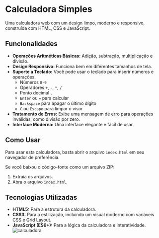 # Calculadora Simples

Uma calculadora web com um design limpo, moderno e responsivo, construída com HTML, CSS e JavaScript.

## Funcionalidades

-   **Operações Aritméticas Básicas:** Adição, subtração, multiplicação e divisão.
-   **Design Responsivo:** Funciona bem em diferentes tamanhos de tela.
-   **Suporte a Teclado:** Você pode usar o teclado para inserir números e operações.
    -   Números `0-9`
    -   Operadores `+`, `-`, `*`, `/`
    -   Ponto decimal `.`
    -   `Enter` ou `=` para calcular
    -   `Backspace` para apagar o último dígito
    -   `C` ou `Escape` para limpar o visor
-   **Tratamento de Erros:** Exibe uma mensagem de erro para operações inválidas, como divisão por zero.
-   **Interface Moderna:** Uma interface elegante e fácil de usar.

## Como Usar

Para usar esta calculadora, basta abrir o arquivo `index.html` em seu navegador de preferência.

Se você baixou o código-fonte como um arquivo ZIP:
1. Extraia os arquivos.
2. Abra o arquivo `index.html`.

## Tecnologias Utilizadas

-   **HTML5:** Para a estrutura da calculadora.
-   **CSS3:** Para a estilização, incluindo um visual moderno com variáveis CSS e Grid Layout.
-   **JavaScript (ES6+):** Para a lógica da calculadora e interatividade.
![calculadora](https://github.com/user-attachments/assets/c9dabacf-6c26-4080-b3ae-d0145bd23b49)
